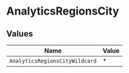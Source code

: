 # AnalyticsRegionsCity


## Values

| Name                           | Value                          |
| ------------------------------ | ------------------------------ |
| `AnalyticsRegionsCityWildcard` | *                              |